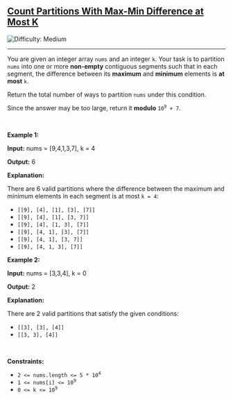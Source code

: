 <h2><a href="https://leetcode.com/problems/count-partitions-with-max-min-difference-at-most-k">Count Partitions With Max-Min Difference at Most K</a></h2> <img src='https://img.shields.io/badge/Difficulty-Medium-orange' alt='Difficulty: Medium' /><hr><p>You are given an integer array <code>nums</code> and an integer <code>k</code>. Your task is to partition <code>nums</code> into one or more <strong>non-empty</strong> contiguous segments such that in each segment, the difference between its <strong>maximum</strong> and <strong>minimum</strong> elements is <strong>at most</strong> <code>k</code>.</p>

<p>Return the total number of ways to partition <code>nums</code> under this condition.</p>

<p>Since the answer may be too large, return it <strong>modulo</strong> <code>10<sup>9</sup> + 7</code>.</p>

<p>&nbsp;</p>
<p><strong class="example">Example 1:</strong></p>

<div class="example-block">
<p><strong>Input:</strong> <span class="example-io">nums = [9,4,1,3,7], k = 4</span></p>

<p><strong>Output:</strong> <span class="example-io">6</span></p>

<p><strong>Explanation:</strong></p>

<p>There are 6 valid partitions where the difference between the maximum and minimum elements in each segment is at most <code>k = 4</code>:</p>

<ul>
	<li><code>[[9], [4], [1], [3], [7]]</code></li>
	<li><code>[[9], [4], [1], [3, 7]]</code></li>
	<li><code>[[9], [4], [1, 3], [7]]</code></li>
	<li><code>[[9], [4, 1], [3], [7]]</code></li>
	<li><code>[[9], [4, 1], [3, 7]]</code></li>
	<li><code>[[9], [4, 1, 3], [7]]</code></li>
</ul>
</div>

<p><strong class="example">Example 2:</strong></p>

<div class="example-block">
<p><strong>Input:</strong> <span class="example-io">nums = [3,3,4], k = 0</span></p>

<p><strong>Output:</strong> <span class="example-io">2</span></p>

<p><strong>Explanation:</strong></p>

<p>There are 2 valid partitions that satisfy the given conditions:</p>

<ul>
	<li><code>[[3], [3], [4]]</code></li>
	<li><code>[[3, 3], [4]]</code></li>
</ul>
</div>

<p>&nbsp;</p>
<p><strong>Constraints:</strong></p>

<ul>
	<li><code>2 &lt;= nums.length &lt;= 5 * 10<sup>4</sup></code></li>
	<li><code>1 &lt;= nums[i] &lt;= 10<sup>9</sup></code></li>
	<li><code>0 &lt;= k &lt;= 10<sup>9</sup></code></li>
</ul>
